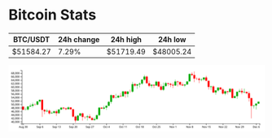 # Bitcoin Stats

BTC/USDT|24h change|24h high|24h low|
|---|---|---|---|
|$51584.27|7.29%|$51719.49|$48005.24|

<img src="./chart.svg">
